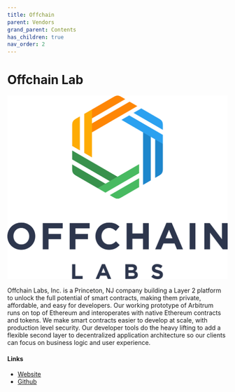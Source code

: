 ```yaml
---
title: Offchain
parent: Vendors
grand_parent: Contents
has_children: true
nav_order: 2
---
```


# Offchain Lab 

![Offcain Labs](/assets/images/offchain_logo.png)


Offchain Labs, Inc. is a Princeton, NJ company building a Layer 2 platform to unlock the full potential of smart contracts, making them private, affordable, and easy for developers. Our working prototype of Arbitrum runs on top of Ethereum and interoperates with native Ethereum contracts and tokens. We make smart contracts easier to develop at scale, with production level security. Our developer tools do the heavy lifting to add a flexible second layer to decentralized application architecture so our clients can focus on business logic and user experience.


#### Links
- [Website](https://offchainlabs.com)
- [Github](https://github.com/OffchainLabs)